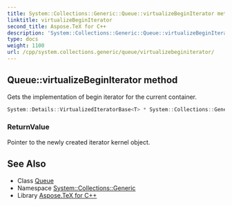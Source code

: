 ```yaml
---
title: System::Collections::Generic::Queue::virtualizeBeginIterator method
linktitle: virtualizeBeginIterator
second_title: Aspose.TeX for C++
description: 'System::Collections::Generic::Queue::virtualizeBeginIterator method. Gets the implementation of begin iterator for the current container in C++.'
type: docs
weight: 1100
url: /cpp/system.collections.generic/queue/virtualizebeginiterator/
---
```

## Queue::virtualizeBeginIterator method


Gets the implementation of begin iterator for the current container.

```cpp
System::Details::VirtualizedIteratorBase<T> * System::Collections::Generic::Queue<T>::virtualizeBeginIterator() override
```


### ReturnValue

Pointer to the newly created iterator kernel object.

## See Also

* Class [Queue](../)
* Namespace [System::Collections::Generic](../../)
* Library [Aspose.TeX for C++](../../../)
